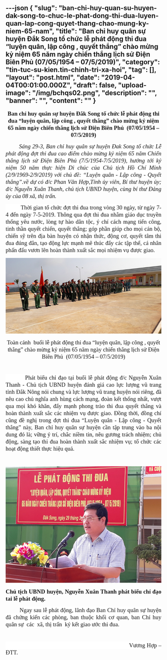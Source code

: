 ---json
{
    "slug": "ban-chi-huy-quan-su-huyen-dak-song-to-chuc-le-phat-dong-thi-dua-luyen-quan-lap-cong-quyet-thang-chao-mung-ky-niem-65-nam",
    "title": "Ban chỉ huy quân sự huyện Đắk Song tổ chức lễ phát động thi đua “luyện quân, lập công , quyết thắng” chào mừng kỷ niệm 65 năm ngày chiến thắng lịch sử Điện Biên Phủ  (07/05/1954 – 07/5/2019)",
    "category": "tin-tuc-su-kien.tin-chinh-tri-xa-hoi",
    "tag": [],
    "layout": "post.html",
    "date": "2019-04-04T00:01:00.000Z",
    "draft": false,
    "upload-image": "/img/bchqs02.png",
    "description": "",
    "banner": "",
    "__content__": ""
}
---
<p style="text-align:center"><strong><span style="font-size:14.0pt"><span style="font-family:&quot;Times New Roman&quot;,&quot;serif&quot;">Ban chỉ huy qu&acirc;n sự huyện Đắk Song tổ chức lễ ph&aacute;t động thi đua &ldquo;luyện qu&acirc;n, lập c&ocirc;ng , quyết thắng&rdquo; ch&agrave;o mừng kỷ niệm 65 năm ng&agrave;y chiến thắng lịch sử Điện Bi&ecirc;n Phủ&nbsp; (07/05/1954 &ndash; 07/5/2019)</span></span></strong></p>

<p style="text-align:justify"><strong>&nbsp;&nbsp;&nbsp;&nbsp;&nbsp;&nbsp;&nbsp;&nbsp;&nbsp; </strong><em><span style="font-size:14.0pt"><span style="background-color:white"><span style="font-family:&quot;Times New Roman&quot;,&quot;serif&quot;">S&aacute;ng 29-3, Ban chỉ huy qu&acirc;n sự huyện Đak Song tổ chức Lễ ph&aacute;t động đợt thi đua cao điểm ch&agrave;o mừng kỷ niệm 65 năm Chiến thắng lịch sử Điện Bi&ecirc;n Phủ (7/5/1954-7/5/2019), hướng tới kỷ niệm 50 năm thực hiện Di ch&uacute;c của Chủ tịch Hồ Ch&iacute; Minh (2/9/1969-2/9/2019) với chủ đề: &ldquo;Luyện qu&acirc;n - Lập c&ocirc;ng - Quyết thắng&rdquo;</span></span></span></em><em><span style="font-size:14.0pt"><span style="font-family:&quot;Times New Roman&quot;,&quot;serif&quot;">.về dự c&oacute; đ/c Phan Văn Hợp,Tỉnh ủy vi&ecirc;n, B&iacute; thư huyện ủy; đ/c Nguyễn Xu&acirc;n Thanh, chủ tịch UBND huyện, c&ugrave;ng b&iacute; thư Đảng ủy của 08 x&atilde;, thị trấn.</span></span></em></p>

<p style="text-align:justify"><span style="font-size:14.0pt"><span style="background-color:white"><span style="font-family:&quot;Times New Roman&quot;,&quot;serif&quot;">&nbsp;&nbsp;&nbsp;&nbsp;&nbsp;&nbsp;&nbsp;&nbsp;&nbsp; Thời gian tổ chức đợt thi đua trong v&ograve;ng 30 ng&agrave;y, từ ng&agrave;y 7-4 đến ng&agrave;y 7-5-2019. Th&ocirc;ng qua đợt thi đua nhằm gi&aacute;o dục truyền thống y&ecirc;u nước, l&ograve;ng tự h&agrave;o d&acirc;n tộc, &yacute; ch&iacute; c&aacute;ch mạng tiến c&ocirc;ng, tinh thần quyết chiến, quyết thắng; g&oacute;p phần gi&uacute;p cho mọi c&aacute;n bộ, chiến sỹ tr&ecirc;n địa b&agrave;n huyện c&oacute; nhận thức, động cơ, quyết t&acirc;m thi đua đ&uacute;ng đắn, tạo động lực mạnh mẽ th&uacute;c đẩy c&aacute;c tập thể, c&aacute; nh&acirc;n phấn đấu vươn l&ecirc;n ho&agrave;n th&agrave;nh xuất sắc mọi nhiệm vụ được giao</span></span></span><span style="font-size:14.0pt"><span style="font-family:&quot;Times New Roman&quot;,&quot;serif&quot;">.</span></span></p>

<p style="text-align:justify"><img alt="" src="/img/bchqs01.png" /></p>

<p style="text-align:center"><span style="font-size:14.0pt"><span style="font-family:&quot;Times New Roman&quot;,&quot;serif&quot;">To&agrave;n cảnh&nbsp; buổi<strong> </strong>lễ ph&aacute;t động thi đua &ldquo;luyện qu&acirc;n, lập c&ocirc;ng , quyết thắng&rdquo; ch&agrave;o mừng kỷ niệm 65 năm ng&agrave;y chiến thắng lịch sử Điện Bi&ecirc;n Phủ&nbsp; (07/05/1954 &ndash; 07/5/2019)</span></span></p>

<p style="text-align:justify">&nbsp;</p>

<p style="text-align:justify"><span style="font-size:14.0pt"><span style="background-color:white"><span style="font-family:&quot;Times New Roman&quot;,&quot;serif&quot;">&nbsp;&nbsp;&nbsp;&nbsp;&nbsp;&nbsp;&nbsp;&nbsp;&nbsp; Ph&aacute;t biểu chỉ đạo tại buổi lễ ph&aacute;t động đ/c Nguyễn Xu&acirc;n Thanh - Chủ tịch UBND huyện đ&aacute;nh gi&aacute; cao lực lượng vũ trang tỉnh Đắk N&ocirc;ng n&oacute;i chung v&agrave; lực lượng vũ trang huyện n&oacute;i ri&ecirc;ng, đ&atilde; n&ecirc;u cao chủ nghĩa anh h&ugrave;ng c&aacute;ch mạng, đo&agrave;n kết thống nhất, vượt qua mọi kh&oacute; khăn, đẩy mạnh phong tr&agrave;o thi đua quyết thắng v&agrave; ho&agrave;n th&agrave;nh xuất sắc c&aacute;c nhiệm vụ được giao. Đồng thời, đồng ch&iacute; cũng đề nghị trong đợt thi đua &ldquo;Luyện qu&acirc;n - Lập c&ocirc;ng - Quyết thắng&rdquo; n&agrave;y,</span></span></span><span style="font-size:14.0pt"><span style="font-family:&quot;Times New Roman&quot;,&quot;serif&quot;"> Ban chỉ huy qu&acirc;n sự huyện cần tập trung v&agrave;o ba nội dung đ&oacute; l&agrave;; vững &yacute; tr&iacute;, chắc niềm tin, n&ecirc;u gương tr&aacute;ch nhiệm; chủ động, s&agrave;ng tạo thi đua ho&agrave;n th&agrave;nh xuất sắc nhiệm vụ; tổ chức c&aacute;c hoạt động thiết thực hiệu quả.</span></span></p>

<p style="text-align:justify">&nbsp;</p>

<p style="text-align:justify"><img alt="" src="/img/bchqs02.png" /></p>

<p style="text-align:justify"><strong><span style="font-size:14.0pt"><span style="font-family:&quot;Times New Roman&quot;,&quot;serif&quot;">Chủ tịch UBND huyện, Nguyễn Xu&acirc;n Thanh ph&aacute;t biểu chỉ đạo tai lễ ph&aacute;t động.</span></span></strong></p>

<p style="text-align:justify">&nbsp;&nbsp;&nbsp;&nbsp;&nbsp;&nbsp;&nbsp;&nbsp;&nbsp; <span style="font-size:14.0pt"><span style="background-color:white"><span style="font-family:&quot;Times New Roman&quot;,&quot;serif&quot;">Ngay sau lễ ph&aacute;t động, l&atilde;nh đạo Ban Chỉ huy qu&acirc;n sự huyện đ&atilde; chứng kiến c&aacute;c ph&ograve;ng, ban thuộc khối cơ quan, ban Chỉ huy qu&acirc;n sự&nbsp; c&aacute;c&nbsp; x&atilde;, thị trấn&nbsp; k&yacute; kết giao ước thi đua.</span></span></span></p>

<p style="text-align:justify">&nbsp;</p>

<p style="text-align:justify"><span style="font-size:14.0pt"><span style="background-color:white"><span style="font-family:&quot;Times New Roman&quot;,&quot;serif&quot;">&nbsp;&nbsp;&nbsp;&nbsp;&nbsp;&nbsp;&nbsp;&nbsp;&nbsp;&nbsp;&nbsp;&nbsp;&nbsp;&nbsp;&nbsp;&nbsp;&nbsp;&nbsp;&nbsp;&nbsp;&nbsp;&nbsp;&nbsp;&nbsp;&nbsp;&nbsp;&nbsp;&nbsp;&nbsp;&nbsp;&nbsp;&nbsp;&nbsp;&nbsp;&nbsp;&nbsp;&nbsp;&nbsp;&nbsp;&nbsp;&nbsp;&nbsp;&nbsp;&nbsp;&nbsp;&nbsp;&nbsp;&nbsp;&nbsp;&nbsp;&nbsp;&nbsp;&nbsp;&nbsp;&nbsp;&nbsp;&nbsp;&nbsp;&nbsp;&nbsp;&nbsp;&nbsp;&nbsp;&nbsp;&nbsp;&nbsp;&nbsp;&nbsp;&nbsp;&nbsp;&nbsp;&nbsp;&nbsp;&nbsp;&nbsp;&nbsp; Vương Hợp &ndash; ĐTT.</span></span></span></p>

<p style="text-align:center">&nbsp;</p>

<p>&nbsp;</p>
